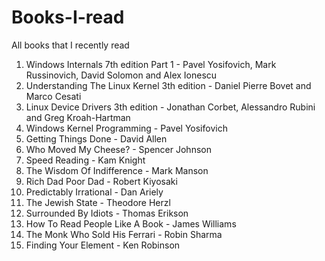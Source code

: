 # Books-I-read
All books that I recently read

1. Windows Internals 7th edition Part 1 - Pavel Yosifovich, Mark Russinovich, David Solomon and Alex Ionescu
2. Understanding The Linux Kernel 3th edition - Daniel Pierre Bovet and Marco Cesati
3. Linux Device Drivers 3th edition - Jonathan Corbet, Alessandro Rubini and Greg Kroah-Hartman
4. Windows Kernel Programming - Pavel Yosifovich
5. Getting Things Done - David Allen
6. Who Moved My Cheese? - Spencer Johnson
7. Speed Reading - Kam Knight
8. The Wisdom Of Indifference - Mark Manson
9. Rich Dad Poor Dad - Robert Kiyosaki
10. Predictably Irrational - Dan Ariely
11. The Jewish State - Theodore Herzl
12. Surrounded By Idiots - Thomas Erikson
13. How To Read People Like A Book - James Williams
14. The Monk Who Sold His Ferrari - Robin Sharma
15. Finding Your Element - Ken Robinson
